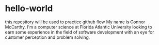 # hello-world
this repository will be used to practice github flow
My name is Connor McCarthy. I'm a computer science at Florida Atlantic University looking to earn some experience in the field of software development with an eye for customer perception and problem solving.
